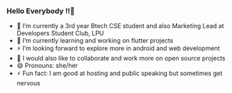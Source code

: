 ### Hello Everybody !!👋

- 🔭 I’m currently a 3rd year Btech CSE student and also Marketing Lead at Developers Student Club, LPU
- 🌱 I’m currently learning and working on flutter projects
- ⚡ I’m looking forward to explore more in android and web development
- 🤔 I would also like to collaborate and work more on open source projects 
- 😄 Pronouns: she/her
- ⚡ Fun fact: I am good at hosting and public speaking but sometimes get nervous

